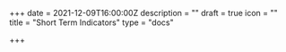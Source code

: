 +++
date = 2021-12-09T16:00:00Z
description = ""
draft = true
icon = ""
title = "Short Term Indicators"
type = "docs"

+++

